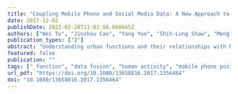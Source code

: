 ```yaml
---
title: "Coupling Mobile Phone and Social Media Data: A New Approach to Understanding Urban Functions and Diurnal Patterns"
date: 2017-12-02
publishDate: 2022-02-28T11:01:56.668665Z
authors: ["Wei Tu", "Jinzhou Cao", "Yang Yue", "Shih-Lung Shaw", "Meng Zhou", "Zhensheng Wang", "Xiaomeng Chang", "Yang Xu", "Qingquan Li"]
publication_types: ["2"]
abstract: "Understanding urban functions and their relationships with human activities has great implications for smart and sustainable urban development. In this study, we present a novel approach to uncovering urban functions by aggregating human activities inferred from mobile phone positioning and social media data. First, the homes and workplaces (of travelers) are estimated from mobile phone positioning data to annotate the activities conducted at these locations. The remaining activities (such as shopping, schooling, transportation, recreation and entertainment) are labeled using a hidden Markov model with social knowledge learned from social media check-in data over a lengthy period. By aggregating identified human activities, hourly urban functions are inferred, and the diurnal dynamics of those functions are revealed. An empirical analysis was conducted for the case of Shenzhen, China. The results indicate that the proposed approach can capture citywide dynamics of both human activities and urban functions. It also suggests that although many urban areas have been officially labeled with a single land-use type, they may provide different functions over time depending on the types and range of human activities. The study demonstrates that combining different data on human activities could yield an improved understanding of urban functions, which would benefit short-term urban decision-making and long-term urban policy making."
featured: false
publication: ""
tags: ["_function", "data fusion", "human activity", "mobile phone position data", "social media data", "urban function"]
url_pdf: "https://doi.org/10.1080/13658816.2017.1356464"
doi: "10.1080/13658816.2017.1356464"
---
```


